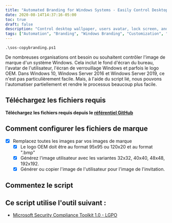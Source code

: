 ```yaml
---
title: "Automated Branding for Windows Systems - Easily Control Desktop, Lock Screen, and More"
date: 2020-08-14T14:37:16-05:00
toc: true
draft: false
description: "Control desktop wallpaper, users avatar, lock screen, and OEM logo with ease on Windows 10 and Server systems using a partially automated script."
tags: ["Automation", "Branding", "Windows Branding", "Customization", "Windows Customization", "Windows 10", "Windows Server 2016", "Windows Server 2019", "Powershell", "Script", "Windows System Branding", "Desktop Wallpaper", "Users Avatar", "Windows Lock Screen", "OEM Logo", "Microsoft Security Compliance Toolkit 1.0", "Organization Branding", "System Customization", "IT Automation", "Security Compliance"]
---
```

```
.\sos-copybranding.ps1
```

  De nombreuses organisations ont besoin ou souhaitent contrôler l'image de marque d'un système Windows. Cela inclut le fond d'écran du bureau, l'avatar de l'utilisateur, l'écran de verrouillage Windows et parfois le logo OEM. Dans Windows 10, Windows Server 2016 et Windows Server 2019, ce n'est pas particulièrement facile. Mais, à l'aide du script lié, nous pouvons l'automatiser partiellement et rendre le processus beaucoup plus facile.  ## Téléchargez les fichiers requis  **Téléchargez les fichiers requis depuis le [référentiel GitHub](https://github.com/simeononsecurity/Windows-Branding-Script)**  ## Comment configurer les fichiers de marque  - [X] Remplacez toutes les images par vos images de marque   - [X] Le logo OEM doit être au format 95x95 ou 120x20 et au format ".bmp"   - [X] Générez l'image utilisateur avec les variantes 32x32, 40x40, 48x48, 192x192.   - [X] Générer ou copier l'image de l'utilisateur pour l'image de l'invitation.  ## Commentez le script  ## Ce script utilise l'outil suivant :  - [Microsoft Security Compliance Toolkit 1.0 - LGPO](https://www.microsoft.com/en-us/download/details.aspx?id=55319)